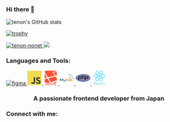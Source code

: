 ### Hi there 👋
<!-- Use Langeage graph -->

<!-- 円グラフ -->
![tenon's GitHub stats](https://github-readme-stats.vercel.app/api?username=tenon-nonet&theme=radical&show_icons=true)



<!-- トロフィー -->
[![trophy](https://github-profile-trophy.vercel.app/?username=tenon-nonet&theme=onedark)](https://github.com/ryo-ma/github-profile-trophy)
</p>  
  
<p align="left">
  <a href="https://github.com/tenon-nonet/tenon-nonet/">
    <img src="https://komarev.com/ghpvc/?username=tenon-nonet" alt="tenon-nonet" />
  </a>
  <a href="https://github.com/tenon-nonet">
    <img height="20" src="https://img.shields.io/github/followers/tenon-nonet?label=follow&logo=github&style=flat" />
  </a>
</p>

<!-- language icon -->
<h3 align="left">Languages and Tools:</h3>
<p align="left"> <a href="https://www.figma.com/" target="_blank" rel="noreferrer"> <img src="https://www.vectorlogo.zone/logos/figma/figma-icon.svg" alt="figma" width="40" height="40"/> </a> <a href="https://developer.mozilla.org/en-US/docs/Web/JavaScript" target="_blank" rel="noreferrer"> <img src="https://raw.githubusercontent.com/devicons/devicon/master/icons/javascript/javascript-original.svg" alt="javascript" width="40" height="40"/> </a> <a href="https://laravel.com/" target="_blank" rel="noreferrer"> <img src="https://raw.githubusercontent.com/devicons/devicon/master/icons/laravel/laravel-plain-wordmark.svg" alt="laravel" width="40" height="40"/> </a> <a href="https://www.mysql.com/" target="_blank" rel="noreferrer"> <img src="https://raw.githubusercontent.com/devicons/devicon/master/icons/mysql/mysql-original-wordmark.svg" alt="mysql" width="40" height="40"/> </a> <a href="https://www.php.net" target="_blank" rel="noreferrer"> <img src="https://raw.githubusercontent.com/devicons/devicon/master/icons/php/php-original.svg" alt="php" width="40" height="40"/> </a> <a href="https://reactjs.org/" target="_blank" rel="noreferrer"> <img src="https://raw.githubusercontent.com/devicons/devicon/master/icons/react/react-original-wordmark.svg" alt="react" width="40" height="40"/> </a> </p>


<h3 align="center">A passionate frontend developer from Japan</h3>

<h3 align="left">Connect with me:</h3>
<p align="left">
</p>
